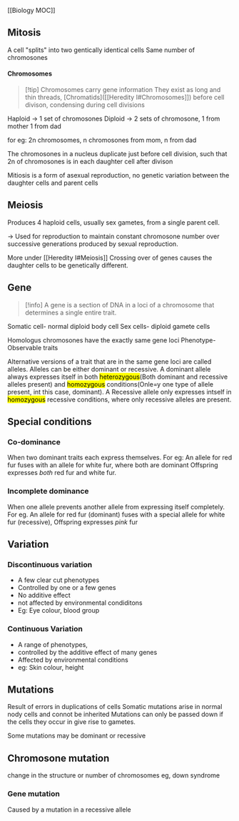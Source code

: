 [[Biology MOC]]

## Mitosis
A cell "splits" into two gentically identical cells
Same number of chromosones
#### Chromosomes

> [!tip] Chromosomes carry gene information
> They exist as long and thin threads, 
>  [Chromatids]([[Heredity I#Chromosomes]])
>before cell divison, condensing during cell divisions


Haploid -> 1 set of chromosones
Diploid -> 2 sets of chromosone, 1 from mother 1 from dad

for eg:
 2n chromosomes, n chromosones from mom, n from dad

The chromosones in a nucleus duplicate just  before cell division, such that 2n of chromosones is in each daughter cell after divison

Mitiosis is a form of asexual reproduction, no genetic variation between the daughter cells and parent cells


## Meiosis 

Produces 4 haploid cells, usually sex gametes, from a single parent cell.

-> Used for reproduction to maintain constant chromosone number over successive generations produced by sexual reproduction.

More under [[Heredity I#Meiosis]]
Crossing over of genes causes the daughter cells to be genetically different.


## Gene

> [!info] A gene is a section of DNA in a loci of a chromosome that determines a single entire trait.


Somatic cell- normal diploid body cell
Sex cells- diploid gamete cells

Homologus chromosones have the exactly same gene loci
Phenotype- Observable traits


Alternative versions of a trait that are in the same gene loci are called alleles.
Alleles can be either dominant or recessive. A dominant allele always expresses itself in both <mark class="hltr-yellow">heterozygous</mark>(Both dominant and recessive alleles present) and <mark class="hltr-red">homozygous</mark> conditions(Onle=y one type of allele present, int this case, dominant).
A Recessive allele only expresses intself in <mark class="hltr-blue">homozygous</mark> recessive conditions, where only recessive alleles are present.




## Special conditions

### Co-dominance
When two dominant traits each express themselves. 
	For eg: 
	An allele for red fur fuses with an allele for white fur, where both are dominant
	Offspring expresses _both_ red fur and white fur.
### Incomplete dominance
When one allele prevents another allele from expressing itself completely.
	For eg.
	An allele for red fur (dominant) fuses with a special allele for white fur (recessive), 
	Offspring expresses _pink_ fur



## Variation
### Discontinuous variation
- A few clear cut phenotypes
- Controlled by one or a few genes
- No additive effect
- not affected by environmental condiditons
- Eg: Eye colour, blood group
### Continuous Variation
- A range of phenotypes, 
- controlled by the additive effect of many genes
- Affected by environmental conditions
- eg: Skin colour, height



## Mutations
Result of errors in duplications of cells
Somatic mutations arise in normal nody cells and connot be inherited
Mutations can only be passed down if the cells they occur in give rise to gametes.

Some mutations may be dominant or recessive

## Chromosone mutation
change in the structure or number of chromosomes
eg, down syndrome

### Gene mutation
Caused by a mutation in a recessive allele

